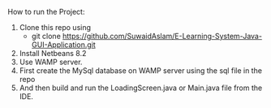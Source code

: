 How to run the Project:

1) Clone this repo using
   * git clone https://github.com/SuwaidAslam/E-Learning-System-Java-GUI-Application.git
2) Install Netbeans 8.2
3) Use WAMP server.
4) First create the MySql database on WAMP server using the sql file in the repo
5) And then build and run the LoadingScreen.java or Main.java file from the IDE.
   
